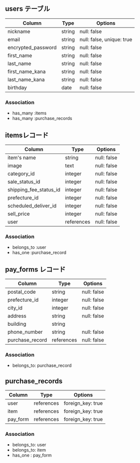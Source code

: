 ## users テーブル
| Column             | Type   | Options     |
| ------------------ | ------ | ----------- |
| nickname           | string | null: false |
| email              | string | null: false, unique: true |
| encrypted_password | string | null: false |
| first_name         | string | null: false |
| last_name          | string | null: false |
| first_name_kana    | string | null: false |
| last_name_kana     | string | null: false |
| birthday           | date   | null: false |

### Association
- has_many :items
- has_many :purchase_records

## itemsレコード
|Column                 |Type    | Options     |
|-----------------------|--------|-------------|
| item's name           | string | null: false |
| image                 | text   | null: false |
| category_id           | integer| null: false |
| sale_status_id        | integer| null: false |
| shipping_fee_status_id| integer| null: false |
| prefecture_id         | integer| null: false |
| scheduled_deliver_id  | integer| null: false |
| sell_price            | integer| null: false |
| user                  | references | null: false | foreign_key: true |

### Association
- belongs_to :user
- has_one :purchase_record

## pay_forms レコード
|Column               |Type    | Options     |
|---------------------|--------|-------------|
| postal_code         | string | null: false |
| prefecture_id       | integer| null: false |
| city_id             | integer| null: false |
| address             | string | null: false |
| building            | string |
| phone_number        | string | null: false |
| purchase_record     | references | null: false |foreign_key: true |


### Association
- belongs_to: purchase_record

## purchase_records
|Column               |Type    | Options     |
|---------------------|--------|-------------|
| user                | references| foreign_key: true |
| item                | references| foreign_key: true |
| pay_form            | references| foreign_key: true |

### Association
- belongs_to: user
- belongs_to: item
- has_one : pay_form